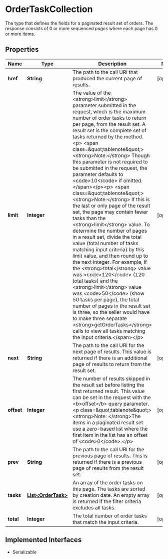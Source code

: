 

# OrderTaskCollection

The type that defines the fields for a paginated result set of orders. The response consists of 0 or more sequenced <em> pages</em> where each page has 0 or more items.
## Properties

Name | Type | Description | Notes
------------ | ------------- | ------------- | -------------
**href** | **String** | The path to the call URI that produced the current page of results. |  [optional]
**limit** | **Integer** | The value of the &lt;strong&gt;limit&lt;/strong&gt; parameter submitted in the request, which is the maximum number of order tasks to return per page, from the result set. A result set is the complete set of tasks returned by the method. &lt;p&gt; &lt;span class&#x3D;\&quot;tablenote\&quot;&gt;&lt;strong&gt;Note:&lt;/strong&gt; Though this parameter is not required to be submitted in the request, the parameter defaults to &lt;code&gt;10&lt;/code&gt; if omitted.&lt;/span&gt;&lt;/p&gt;&lt;p&gt; &lt;span class&#x3D;\&quot;tablenote\&quot;&gt;&lt;strong&gt;Note:&lt;/strong&gt; If this is the last or only page of the result set, the page may contain fewer tasks than the &lt;strong&gt;limit&lt;/strong&gt; value. To determine the number of pages in a result set, divide the total value (total number of tasks matching input criteria) by this limit value, and then round up to the next integer. For example, if the &lt;strong&gt;total&lt;/strong&gt; value was &lt;code&gt;120&lt;/code&gt; (120 total tasks) and the &lt;strong&gt;limit&lt;/strong&gt; value was &lt;code&gt;50&lt;/code&gt; (show 50 tasks per page), the total number of pages in the result set is three, so the seller would have to make three separate &lt;strong&gt;getOrderTasks&lt;/strong&gt; calls to view all tasks matching the input criteria.&lt;/span&gt;&lt;/p&gt; |  [optional]
**next** | **String** | The path to the call URI for the next page of results. This value is returned if there is an additional page of results to return from the result set. |  [optional]
**offset** | **Integer** | The number of results skipped in the result set before listing the first returned result. This value can be set in the request with the &lt;b&gt;offset&lt;/b&gt; query parameter. &lt;p class&#x3D;\&quot;tablenote\&quot;&gt;&lt;strong&gt;Note: &lt;/strong&gt;The items in a paginated result set use a zero-based list where the first item in the list has an offset of &lt;code&gt;0&lt;/code&gt;.&lt;/p&gt; |  [optional]
**prev** | **String** | The path to the call URI for the previous page of results. This is returned if there is a previous page of results from the result set. |  [optional]
**tasks** | [**List&lt;OrderTask&gt;**](OrderTask.md) | An array of the order tasks on this page. The tasks are sorted by creation date. An empty array is returned if the filter criteria excludes all tasks. |  [optional]
**total** | **Integer** | The total number of order tasks that match the input criteria. |  [optional]


## Implemented Interfaces

* Serializable


